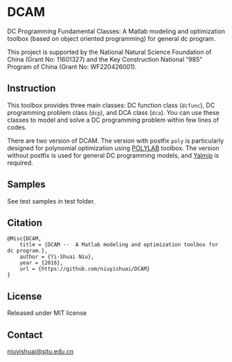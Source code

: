 # DCAM
DC Programming Fundamental Classes: A Matlab modeling and optimization toolbox (based on object oriented programming) for general dc program.

This project is supported by the National Natural Science Foundation of China (Grant No: 11601327) and the Key Construction National “985” Program of China (Grant No: WF220426001).

## Instruction
This toolbox provides three main classes: DC function class (`dcfunc`), DC programming problem class (`dcp`), and DCA class (`dca`). You can use these classes to model and solve a DC programming problem within few lines of codes. 

There are two version of DCAM. The version with postfix `poly` is particularly designed for polynomial optimization using [POLYLAB](https://github.com/niuyishuai/Polylab) toolbox. The version without postfix is used for general DC programming models, and [Yalmip](https://github.com/yalmip/yalmip.github.io) is required. 

## Samples
See test samples in test folder.

## Citation

```
@Misc{DCAM,
	title = {DCAM --  A Matlab modeling and optimization toolbox for dc program.},
	author = {Yi-Shuai Niu},	
	year = {2016},
	url = {https://github.com/niuyishuai/DCAM}
}
```

## License

Released under MIT license

## Contact

niuyishuai@sjtu.edu.cn
